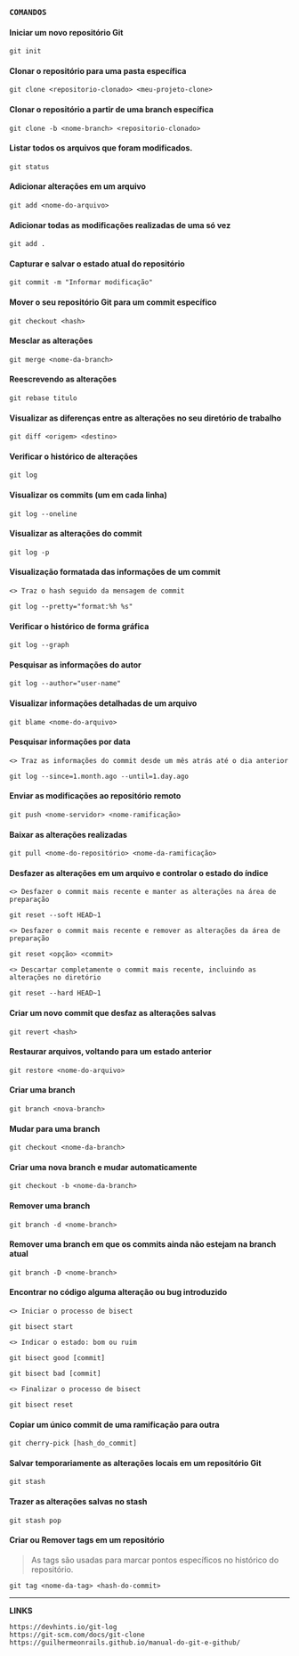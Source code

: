 ### `COMANDOS`


#### Iniciar um novo repositório Git
```
git init
```

#### Clonar o repositório para uma pasta específica
```
git clone <repositorio-clonado> <meu-projeto-clone>
```

#### Clonar o repositório a partir de uma branch específica
```
git clone -b <nome-branch> <repositorio-clonado>
```

#### Listar todos os arquivos que foram modificados.
```
git status
```
 
#### Adicionar alterações em um arquivo
```
git add <nome-do-arquivo>
```

#### Adicionar todas as modificações realizadas de uma só vez
```
git add .
```
#### Capturar e salvar o estado atual do repositório
```
git commit -m "Informar modificação"
```

#### Mover o seu repositório Git para um commit específico
```
git checkout <hash>
```

#### Mesclar as alterações
```
git merge <nome-da-branch>
```

#### Reescrevendo as alterações 
```
git rebase titulo
```

#### Visualizar as diferenças entre as alterações no seu diretório de trabalho
```
git diff <origem> <destino>
```

#### Verificar o histórico de alterações
```
git log
```

#### Visualizar os commits (um em cada linha)
```
git log --oneline
```

#### Visualizar as alterações do commit
```
git log -p
```

#### Visualização formatada das informações de um commit
```
<> Traz o hash seguido da mensagem de commit

git log --pretty="format:%h %s"
```

#### Verificar o histórico de forma gráfica
```
git log --graph
```

#### Pesquisar as informações do autor
```
git log --author="user-name"
```

#### Visualizar informações detalhadas de um arquivo
```
git blame <nome-do-arquivo>
```

#### Pesquisar informações por data
```
<> Traz as informações do commit desde um mês atrás até o dia anterior

git log --since=1.month.ago --until=1.day.ago
```

#### Enviar as modificações ao repositório remoto
```
git push <nome-servidor> <nome-ramificação>
```

#### Baixar as alterações realizadas
```
git pull <nome-do-repositório> <nome-da-ramificação>
```

#### Desfazer as alterações em um arquivo e controlar o estado do índice
```
<> Desfazer o commit mais recente e manter as alterações na área de preparação

git reset --soft HEAD~1
```

```
<> Desfazer o commit mais recente e remover as alterações da área de preparação

git reset <opção> <commit>
```

```
<> Descartar completamente o commit mais recente, incluindo as alterações no diretório

git reset --hard HEAD~1
```

#### Criar um novo commit que desfaz as alterações salvas
```
git revert <hash>
```

#### Restaurar arquivos, voltando para um estado anterior
```
git restore <nome-do-arquivo>
```

#### Criar uma branch
```
git branch <nova-branch>
```

#### Mudar para uma branch
```
git checkout <nome-da-branch>
```

#### Criar uma nova branch e mudar automaticamente
```
git checkout -b <nome-da-branch>
```

#### Remover uma branch
```
git branch -d <nome-branch>
```

#### Remover uma branch em que os commits ainda não estejam na branch atual
```
git branch -D <nome-branch>
```

#### Encontrar no código alguma alteração ou bug introduzido
```
<> Iniciar o processo de bisect

git bisect start
```

```
<> Indicar o estado: bom ou ruim

git bisect good [commit] 

git bisect bad [commit] 
```

```
<> Finalizar o processo de bisect

git bisect reset
```

#### Copiar um único commit de uma ramificação para outra
```
git cherry-pick [hash_do_commit]
```


#### Salvar temporariamente as alterações locais em um repositório Git
```
git stash
```

#### Trazer as alterações salvas no stash
```
git stash pop
```

#### Criar ou Remover tags em um repositório
> As tags são usadas para marcar pontos específicos no histórico do repositório.
```
git tag <nome-da-tag> <hash-do-commit>
```

----------------------------------------------------------------------------------------
 **LINKS**
  ```
  https://devhints.io/git-log
  https://git-scm.com/docs/git-clone
  https://guilhermeonrails.github.io/manual-do-git-e-github/
  ```
